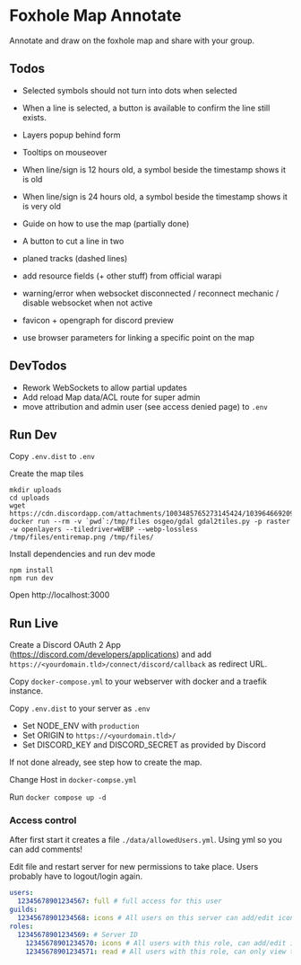 # Foxhole Map Annotate

Annotate and draw on the foxhole map and share with your group.

## Todos

* Selected symbols should not turn into dots when selected
* When a line is selected, a button is available to confirm the line still exists.

* Layers popup behind form
* Tooltips on mouseover

* When line/sign is 12 hours old, a symbol beside the timestamp shows it is old
* When line/sign is 24 hours old, a symbol beside the timestamp shows it is very old 

* Guide on how to use the map (partially done)

* A button to cut a line in two

* planed tracks (dashed lines)
* add resource fields (+ other stuff) from official warapi

* warning/error when websocket disconnected / reconnect mechanic / disable websocket when not active

* favicon + opengraph for discord preview
* use browser parameters for linking a specific point on the map

## DevTodos

* Rework WebSockets to allow partial updates 
* Add reload Map data/ACL route for super admin
* move attribution and admin user (see access denied page) to `.env`

## Run Dev

Copy `.env.dist` to `.env`

Create the map tiles
```
mkdir uploads
cd uploads
wget https://cdn.discordapp.com/attachments/1003485765273145424/1039646692095574046/entiremap.png
docker run --rm -v `pwd`:/tmp/files osgeo/gdal gdal2tiles.py -p raster -w openlayers --tiledriver=WEBP --webp-lossless /tmp/files/entiremap.png /tmp/files/
```

Install dependencies and run dev mode
```
npm install
npm run dev
```

Open http://localhost:3000

## Run Live

Create a Discord OAuth 2 App (https://discord.com/developers/applications) and add `https://<yourdomain.tld>/connect/discord/callback` as redirect URL.

Copy `docker-compose.yml` to your webserver with docker and a traefik instance.

Copy `.env.dist` to your server as `.env`

* Set NODE_ENV with `production`
* Set ORIGIN to `https://<yourdomain.tld>/`
* Set DISCORD_KEY and DISCORD_SECRET as provided by Discord

If not done already, see step how to create the map.

Change Host in `docker-compse.yml`

Run `docker compose up -d`

### Access control

After first start it creates a file `./data/allowedUsers.yml`. Using yml so you can add comments!

Edit file and restart server for new permissions to take place. Users probably have to logout/login again.

```yaml
users:
  12345678901234567: full # full access for this user
guilds:
  12345678901234568: icons # All users on this server can add/edit icons, but can't edit tracks
roles:
  12345678901234569: # Server ID
    12345678901234570: icons # All users with this role, can add/edit icons
    12345678901234571: read # All users with this role, can only view the map
```
